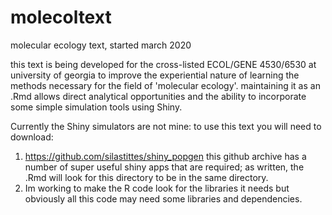 # molecoltext
molecular ecology text, started march 2020

this text is being developed for the cross-listed ECOL/GENE 4530/6530 at university of georgia to improve the experiential nature of learning the methods necessary for the field of 'molecular ecology'. maintaining it as an .Rmd allows direct analytical opportunities and the ability to incorporate some simple simulation tools using Shiny.

Currently the Shiny simulators are not mine: to use this text you will need to download:

1. https://github.com/silastittes/shiny_popgen this github archive has a number of super useful shiny apps that are required; as written, the .Rmd will look for this directory to be in the same directory.
2. Im working to make the R code look for the libraries it needs but obviously all this code may need some libraries and dependencies. 
